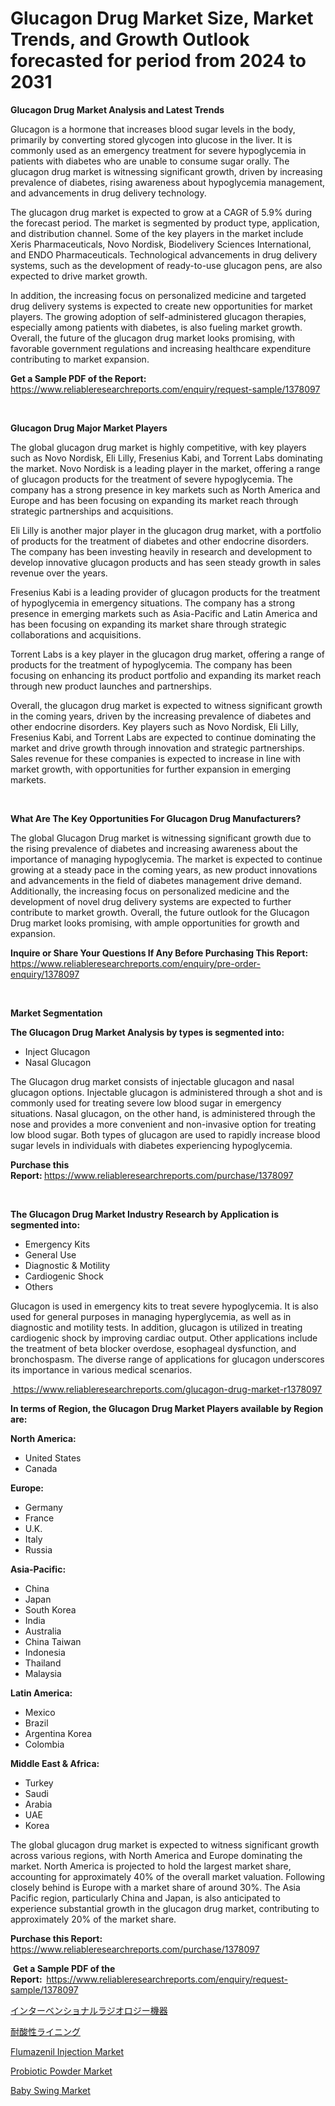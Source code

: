 <p><h1>Glucagon Drug Market Size, Market Trends, and Growth Outlook forecasted for period from 2024 to 2031</h1></p><p><strong>Glucagon Drug Market Analysis and Latest Trends</strong></p>
<p><p>Glucagon is a hormone that increases blood sugar levels in the body, primarily by converting stored glycogen into glucose in the liver. It is commonly used as an emergency treatment for severe hypoglycemia in patients with diabetes who are unable to consume sugar orally. The glucagon drug market is witnessing significant growth, driven by increasing prevalence of diabetes, rising awareness about hypoglycemia management, and advancements in drug delivery technology.</p><p>The glucagon drug market is expected to grow at a CAGR of 5.9% during the forecast period. The market is segmented by product type, application, and distribution channel. Some of the key players in the market include Xeris Pharmaceuticals, Novo Nordisk, Biodelivery Sciences International, and ENDO Pharmaceuticals. Technological advancements in drug delivery systems, such as the development of ready-to-use glucagon pens, are also expected to drive market growth.</p><p>In addition, the increasing focus on personalized medicine and targeted drug delivery systems is expected to create new opportunities for market players. The growing adoption of self-administered glucagon therapies, especially among patients with diabetes, is also fueling market growth. Overall, the future of the glucagon drug market looks promising, with favorable government regulations and increasing healthcare expenditure contributing to market expansion.</p></p>
<p><strong>Get a Sample PDF of the Report:&nbsp;</strong> <a href="https://www.reliableresearchreports.com/enquiry/request-sample/1378097">https://www.reliableresearchreports.com/enquiry/request-sample/1378097</a></p>
<p>&nbsp;</p>
<p><strong>Glucagon Drug Major Market Players</strong></p>
<p><p>The global glucagon drug market is highly competitive, with key players such as Novo Nordisk, Eli Lilly, Fresenius Kabi, and Torrent Labs dominating the market. Novo Nordisk is a leading player in the market, offering a range of glucagon products for the treatment of severe hypoglycemia. The company has a strong presence in key markets such as North America and Europe and has been focusing on expanding its market reach through strategic partnerships and acquisitions.</p><p>Eli Lilly is another major player in the glucagon drug market, with a portfolio of products for the treatment of diabetes and other endocrine disorders. The company has been investing heavily in research and development to develop innovative glucagon products and has seen steady growth in sales revenue over the years.</p><p>Fresenius Kabi is a leading provider of glucagon products for the treatment of hypoglycemia in emergency situations. The company has a strong presence in emerging markets such as Asia-Pacific and Latin America and has been focusing on expanding its market share through strategic collaborations and acquisitions.</p><p>Torrent Labs is a key player in the glucagon drug market, offering a range of products for the treatment of hypoglycemia. The company has been focusing on enhancing its product portfolio and expanding its market reach through new product launches and partnerships.</p><p>Overall, the glucagon drug market is expected to witness significant growth in the coming years, driven by the increasing prevalence of diabetes and other endocrine disorders. Key players such as Novo Nordisk, Eli Lilly, Fresenius Kabi, and Torrent Labs are expected to continue dominating the market and drive growth through innovation and strategic partnerships. Sales revenue for these companies is expected to increase in line with market growth, with opportunities for further expansion in emerging markets.</p></p>
<p>&nbsp;</p>
<p><strong>What Are The Key Opportunities For Glucagon Drug Manufacturers?</strong></p>
<p><p>The global Glucagon Drug market is witnessing significant growth due to the rising prevalence of diabetes and increasing awareness about the importance of managing hypoglycemia. The market is expected to continue growing at a steady pace in the coming years, as new product innovations and advancements in the field of diabetes management drive demand. Additionally, the increasing focus on personalized medicine and the development of novel drug delivery systems are expected to further contribute to market growth. Overall, the future outlook for the Glucagon Drug market looks promising, with ample opportunities for growth and expansion.</p></p>
<p><strong>Inquire or Share Your Questions If Any Before Purchasing This Report:</strong> <a href="https://www.reliableresearchreports.com/enquiry/pre-order-enquiry/1378097">https://www.reliableresearchreports.com/enquiry/pre-order-enquiry/1378097</a></p>
<p>&nbsp;</p>
<p><strong>Market Segmentation</strong></p>
<p><strong>The Glucagon Drug Market Analysis by types is segmented into:</strong></p>
<p><ul><li>Inject Glucagon</li><li>Nasal Glucagon</li></ul></p>
<p><p>The Glucagon drug market consists of injectable glucagon and nasal glucagon options. Injectable glucagon is administered through a shot and is commonly used for treating severe low blood sugar in emergency situations. Nasal glucagon, on the other hand, is administered through the nose and provides a more convenient and non-invasive option for treating low blood sugar. Both types of glucagon are used to rapidly increase blood sugar levels in individuals with diabetes experiencing hypoglycemia.</p></p>
<p><strong>Purchase this Report:&nbsp;</strong><a href="https://www.reliableresearchreports.com/purchase/1378097">https://www.reliableresearchreports.com/purchase/1378097</a></p>
<p>&nbsp;</p>
<p><strong>The Glucagon Drug Market Industry Research by Application is segmented into:</strong></p>
<p><ul><li>Emergency Kits</li><li>General Use</li><li>Diagnostic & Motility</li><li>Cardiogenic Shock</li><li>Others</li></ul></p>
<p><p>Glucagon is used in emergency kits to treat severe hypoglycemia. It is also used for general purposes in managing hyperglycemia, as well as in diagnostic and motility tests. In addition, glucagon is utilized in treating cardiogenic shock by improving cardiac output. Other applications include the treatment of beta blocker overdose, esophageal dysfunction, and bronchospasm. The diverse range of applications for glucagon underscores its importance in various medical scenarios.</p></p>
<p><a href="https://www.reliableresearchreports.com/glucagon-drug-market-r1378097">&nbsp;https://www.reliableresearchreports.com/glucagon-drug-market-r1378097</a></p>
<p><strong>In terms of Region, the Glucagon Drug Market Players available by Region are:</strong></p>
<p>
    <p> <strong> North America: </strong>
        <ul>
            <li>United States</li>
            <li>Canada</li>
        </ul>
        </p> 
    <p> <strong> Europe: </strong>
        <ul>
            <li>Germany</li>
            <li>France</li>
            <li>U.K.</li>
            <li>Italy</li>
            <li>Russia</li>
        </ul>
        </p> 
    <p> <strong> Asia-Pacific: </strong>
        <ul>
            <li>China</li>
            <li>Japan</li>
            <li>South Korea</li>
            <li>India</li>
            <li>Australia</li>
            <li>China Taiwan</li>
            <li>Indonesia</li>
            <li>Thailand</li>
            <li>Malaysia</li>
        </ul>
        </p> 
    <p> <strong> Latin America: </strong>
        <ul>
            <li>Mexico</li>
            <li>Brazil</li>
            <li>Argentina Korea</li>
            <li>Colombia</li>
        </ul>
        </p> 
    <p> <strong> Middle East & Africa: </strong>
        <ul>
            <li>Turkey</li>
            <li>Saudi</li>
            <li>Arabia</li>
            <li>UAE</li>
            <li>Korea</li>
        </ul>
    </p>
    </p>
<p><p>The global glucagon drug market is expected to witness significant growth across various regions, with North America and Europe dominating the market. North America is projected to hold the largest market share, accounting for approximately 40% of the overall market valuation. Following closely behind is Europe with a market share of around 30%. The Asia Pacific region, particularly China and Japan, is also anticipated to experience substantial growth in the glucagon drug market, contributing to approximately 20% of the market share.</p></p>
<p><strong>Purchase this Report: </strong><a href="https://www.reliableresearchreports.com/purchase/1378097">https://www.reliableresearchreports.com/purchase/1378097</a></p>
<p>&nbsp;<strong>Get a Sample PDF of the Report:&nbsp;&nbsp;</strong><a href="https://www.reliableresearchreports.com/enquiry/request-sample/1378097">https://www.reliableresearchreports.com/enquiry/request-sample/1378097</a></p>
<p><strong></strong></p>
<p><p><a href="https://medium.com/@elishelacruz56456/%E4%BB%8B%E5%85%A5%E6%94%BE%E5%B0%84%E7%B7%9A%E5%8C%BB%E7%99%82%E6%A9%9F%E5%99%A8%E5%B8%82%E5%A0%B4-2031%E5%B9%B4%E3%81%BE%E3%81%A7%E3%81%AE%E3%83%88%E3%83%AC%E3%83%B3%E3%83%89-%E4%BA%88%E6%B8%AC-%E7%AB%B6%E4%BA%89%E5%88%86%E6%9E%90-118b3c43d754">インターベンショナルラジオロジー機器</a></p><p><a href="https://medium.com/@frankfurter35566/%E9%85%B8%E3%81%AB%E3%82%88%E3%82%8B%E4%BE%B5%E9%A3%9F%E3%81%AB%E8%80%90%E3%81%88%E3%82%8B%E3%83%A9%E3%82%A4%E3%83%8B%E3%83%B3%E3%82%B0%E5%B8%82%E5%A0%B4%E3%81%AE%E8%A6%8F%E6%A8%A1%E3%81%AF-%E3%82%B0%E3%83%AD%E3%83%BC%E3%83%90%E3%83%AB%E6%A5%AD%E7%95%8C%E3%81%AB%E3%81%8A%E3%81%91%E3%82%8B%E6%9C%80%E9%81%A9%E3%81%AA%E3%83%9E%E3%83%BC%E3%82%B1%E3%83%86%E3%82%A3%E3%83%B3%E3%82%B0%E3%83%81%E3%83%A3%E3%83%8D%E3%83%AB%E3%82%92%E6%98%8E%E3%82%89%E3%81%8B%E3%81%AB%E3%81%97%E3%81%BE%E3%81%99-12e1f674036c">耐酸性ライニング</a></p><p><a href="https://github.com/LitzyGulgowski2023/Market-Research-Report-List-1/blob/main/flumazenil-injection-market.md">Flumazenil Injection Market</a></p><p><a href="https://www.linkedin.com/pulse/probiotic-powder-market-comprehensive-assessment-type-2ptve">Probiotic Powder Market</a></p><p><a href="https://www.linkedin.com/pulse/baby-swing-market-furnishes-information-share-trends-growth-yubme">Baby Swing Market</a></p></p>